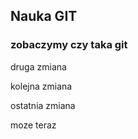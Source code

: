 ## Nauka GIT
### zobaczymy czy taka **git**

druga zmiana

kolejna zmiana

ostatnia zmiana

moze teraz
